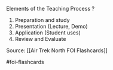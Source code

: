 Elements of the Teaching Process
?
1. Preparation and study
2. Presentation (Lecture, Demo)
3. Application (Student uses)
4. Review and Evaluate
<!--SR:!2022-09-28,1,230-->

Source: [[Air Trek North FOI Flashcards]]

#foi-flashcards
